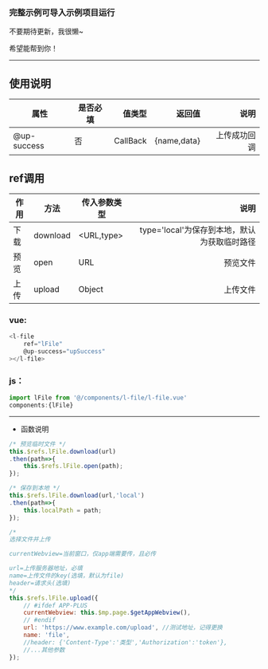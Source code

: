 ### 完整示例可导入示例项目运行
不要期待更新，我很懒~

希望能帮到你！

---

## 使用说明
| 属性| 是否必填|  值类型| 返回值| 说明|
| --------- | -------- | -----: | --: | --: |
| @up-success|否 | CallBack|{name,data} | 上传成功回调|

## ref调用
|作用 | 方法| 传入参数类型|  说明|
|---- | --------- | -------- | --: |
|下载| download|<URL,type>| type='local'为保存到本地，默认为获取临时路径|
|预览| open|URL| 预览文件|
|上传| upload|Object| 上传文件|

### vue:
``` javascript
<l-file 
	ref="lFile" 
	@up-success="upSuccess"
></l-file>
```

### js：
``` javascript
import lFile from '@/components/l-file/l-file.vue'
components:{lFile}
```
---
* 函数说明


``` javascript
/* 预览临时文件 */
this.$refs.lFile.download(url)
.then(path=>{
	this.$refs.lFile.open(path);
});

/* 保存到本地 */
this.$refs.lFile.download(url,'local')
.then(path=>{
	this.localPath = path;
});

/* 
选择文件并上传

currentWebview=当前窗口，仅app端需要传，且必传

url=上传服务器地址，必填
name=上传文件的key(选填，默认为file)
header=请求头(选填)
*/
this.$refs.lFile.upload({
	// #ifdef APP-PLUS
	currentWebview: this.$mp.page.$getAppWebview(),
	// #endif
	url: 'https://www.example.com/upload', //测试地址，记得更换
	name: 'file',
	//header: {'Content-Type':'类型','Authorization':'token'},
	//...其他参数
});


```